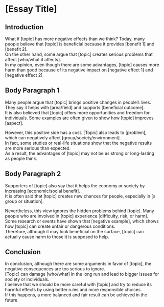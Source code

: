 # [Essay Title]

## Introduction

What if [topic] has more negative effects than we think? Today, many people believe that [topic] is beneficial because it provides [benefit 1] and [benefit 2].  
On the other hand, some argue that [topic] creates serious problems that affect [who/what it affects].  
In my opinion, even though there are some advantages, [topic] causes more harm than good because of its negative impact on [negative effect 1] and [negative effect 2].

## Body Paragraph 1

Many people argue that [topic] brings positive changes in people’s lives. They say it helps with [area/field] and supports [beneficial outcome].  
It is also believed that [topic] offers more opportunities and freedom for individuals. Some examples are often given to show how [topic] improves [aspect].  

However, this positive side has a cost. [Topic] also leads to [problem], which can negatively affect [group/society/environment].  
In fact, some studies or real-life situations show that the negative results are more serious than expected.  
As a result, the advantages of [topic] may not be as strong or long-lasting as people think.

## Body Paragraph 2

Supporters of [topic] also say that it helps the economy or society by increasing [economic/social benefit].  
It is often said that [topic] creates new chances for people, especially in [a group or situation].  

Nevertheless, this view ignores the hidden problems behind [topic]. Many people who are involved in [topic] experience [difficulty, risk, or harm].  
Some research or events have shown that [negative example], which shows how [topic] can create unfair or dangerous conditions.  
Therefore, although it may look beneficial on the surface, [topic] can actually cause harm to those it is supposed to help.

## Conclusion

In conclusion, although there are some arguments in favor of [topic], the negative consequences are too serious to ignore.  
[Topic] can damage [who/what] in the long run and lead to bigger issues for society or individuals.  
I believe that we should be more careful with [topic] and try to reduce its harmful effects by using better rules and more responsible choices.  
If this happens, a more balanced and fair result can be achieved in the future.
